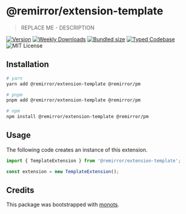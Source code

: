 # @remirror/extension-template

> REPLACE ME - DESCRIPTION

[![Version][version]][npm] [![Weekly Downloads][downloads-badge]][npm]
[![Bundled size][size-badge]][size] [![Typed Codebase][typescript]](./src/index.ts)
![MIT License][license]

[version]: https://flat.badgen.net/npm/v/@remirror/extension-template
[npm]: https://npmjs.com/package/@remirror/extension-template
[license]: https://flat.badgen.net/badge/license/MIT/purple
[size]: https://bundlephobia.com/result?p=@remirror/extension-template
[size-badge]: https://flat.badgen.net/bundlephobia/minzip/@remirror/extension-template
[typescript]: https://flat.badgen.net/badge/icon/TypeScript?icon=typescript&label
[downloads-badge]: https://badgen.net/npm/dw/@remirror/extension-template/red?icon=npm

## Installation

```bash
# yarn
yarn add @remirror/extension-template @remirror/pm

# pnpm
pnpm add @remirror/extension-template @remirror/pm

# npm
npm install @remirror/extension-template @remirror/pm
```

## Usage

The following code creates an instance of this extension.

```ts
import { TemplateExtension } from '@remirror/extension-template';

const extension = new TemplateExtension();
```

## Credits

This package was bootstrapped with [monots].

[monots]: https://github.com/monots/monots

